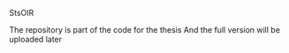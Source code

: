 StsOIR

The repository is part of the code for the thesis
And the full version will be uploaded later
